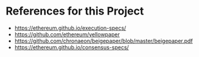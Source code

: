 # References for this Project
* https://ethereum.github.io/execution-specs/
* https://github.com/ethereum/yellowpaper
* https://github.com/chronaeon/beigepaper/blob/master/beigepaper.pdf
* https://ethereum.github.io/consensus-specs/
